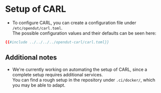 # Setup of CARL

- To configure CARL, you can create a configuration file under `/etc/opendut/carl.toml`.  
The possible configuration values and their defaults can be seen here:  
```toml
{{#include ../../../../opendut-carl/carl.toml}}
```

## Additional notes
- We're currently working on automating the setup of CARL, since a complete setup requires additional services.  
  You can find a rough setup in the repository under `.ci/docker/`, which you may be able to adapt.
